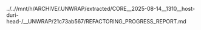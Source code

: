 ../..//mnt/h/ARCHIVE/.UNWRAP/extracted/CORE__2025-08-14__1310__host-duri-head-/__UNWRAP/21c73ab567/REFACTORING_PROGRESS_REPORT.md